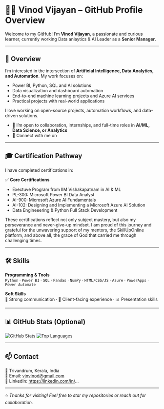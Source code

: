 # 👩‍💻 Vinod Vijayan – GitHub Profile Overview
 
Welcome to my GitHub! I’m **Vinod Vijayan**, a passionate and curious learner, currently working Data anlaytics & AI Leader as a **Senior Manager**.
 
---
 
## 📁 Overview
 
I’m interested in the intersection of **Artificial Intelligence, Data Analytics, and Automation**. My work focuses on:
 
- Power BI, Python, SQL and AI solutions
- Data visualization and dashboard automation
- End-to-end machine learning projects and Azure AI services
- Practical projects with real-world applications
 
I love working on open-source projects, automation workflows, and data-driven solutions.
 
- 🤝 I’m open to collaboration, internships, and full-time roles in **AI/ML, Data Science, or Analytics**  
- 🔗 Connect with me on []([url](https://www.linkedin.com/in/vinod-vijayan-b69884122/))
 
---
 
## 🎓 Certification Pathway
 
I have completed certifications in:
 
✅ **Core Certifications**
- Exectuve Program from IIM Vishakapatnam  in AI & ML
- PL-300: Microsoft Power BI Data Analyst  
- AI-900: Microsoft Azure AI Fundamentals  
- AI-102: Designing and Implementing a Microsoft Azure AI Solution 
- Data Engineeering & Python Full Stack Development    
 
 
These certifications reflect not only subject mastery, but also my perseverance and never-give-up mindset. I am proud of this journey and grateful for the unwavering support of my mentors, the SkillUpOnline platform, and above all, the grace of God that carried me through challenging times.
 
---
## 🛠️ Skills
 
**Programming & Tools**  
`Python` · `Power BI` · `SQL` · `Pandas` · `NumPy` · `HTML/CSS/JS` · `Azure` · `PowerApps` · `Power Automate`  
 
**Soft Skills**  
💬 Strong communication · 🤝 Client-facing experience · 📊 Presentation skills
 
---
 
## 📊 GitHub Stats (Optional)
 
![GitHub Stats](https://github-readme-stats.vercel.app/api?username=AyishathRifa&show_icons=true&theme=default)
![Top Languages](https://github-readme-stats.vercel.app/api/top-langs/?username=AyishathRifa&layout=compact)
 
---
 
## 📫 Contact
 
📍 Trivandrum, Kerala, India  
📧 Email: vjnvinod@gmail.com  
🔗 LinkedIn: https://linkedin.com/in/...
 
---
 
⭐ *Thanks for visiting! Feel free to star my repositories or reach out for collaboration.*

 
 
